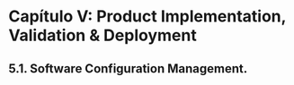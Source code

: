 # Capítulo V: Product Implementation, Validation & Deployment
## 5.1. Software Configuration Management.
